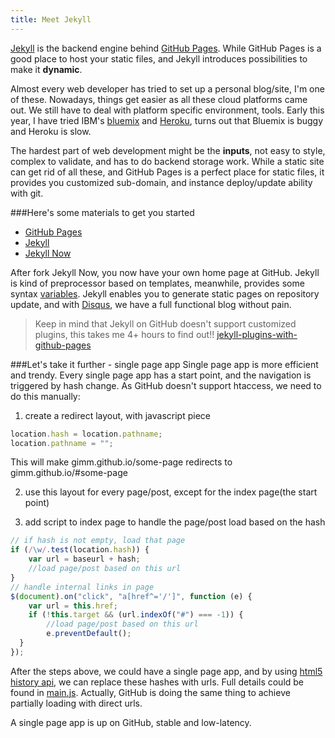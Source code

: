 ```yaml
---
title: Meet Jekyll
---
```



[Jekyll](http://jekyllrb.com/) is the backend engine behind [GitHub Pages](https://pages.github.com/). While GitHub Pages is a good place to host your static files, and Jekyll introduces possibilities to make it **dynamic**.

Almost every web developer has tried to set up a personal blog/site, I'm one of these. Nowadays, things get easier as all these cloud platforms came out. We still have to deal with platform specific environment, tools. Early this year, I have tried IBM's [bluemix](bluemix.net) and [Heroku](heroku.com), turns out that Bluemix is buggy and Heroku is slow. 

The hardest part of web development might be the **inputs**, not easy to style, complex to validate, and has to do backend storage work. While a static site can get rid of all these, and GitHub Pages is a perfect place for static files, it provides you customized sub-domain, and instance deploy/update ability with git.

###Here's some materials to get you started 
- [GitHub Pages](https://pages.github.com/)
- [Jekyll](http://jekyllrb.com/)
- [Jekyll Now](https://github.com/barryclark/jekyll-now)

After fork Jekyll Now, you now have your own home page at GitHub. Jekyll is kind of preprocessor based on templates, meanwhile, provides some syntax [variables](http://jekyllrb.com/docs/variables/). Jekyll enables you to generate static pages on repository update, and with [Disqus](http://disqus.com/), we have a full functional blog without pain.

> Keep in mind that Jekyll on GitHub doesn't support customized plugins, this takes me 4+ hours to find out!! 
> [jekyll-plugins-with-github-pages](https://help.github.com/articles/using-jekyll-plugins-with-github-pages)

###Let's take it further - single page app
Single page app is more efficient and trendy. Every single page app has a start point, and the navigation is triggered by hash change. As GitHub doesn't support htaccess, we need to do this manually:

1. create a redirect layout, with javascript piece

```javascript
location.hash = location.pathname;
location.pathname = "";
```

This will make gimm.github.io/some-page redirects to gimm.github.io/#some-page

2. use this layout for every page/post, except for the index page(the start point)

3. add script to index page to handle the page/post load based on the hash

```javascript
// if hash is not empty, load that page
if (/\w/.test(location.hash)) {
	var url = baseurl + hash;
    //load page/post based on this url
}
// handle internal links in page
$(document).on("click", "a[href^='/']", function (e) {
	var url = this.href;
  	if (!this.target && (url.indexOf("#") === -1)) {
  		//load page/post based on this url
  		e.preventDefault();
  }
});
```

After the steps above, we could have a single page app, and by using [html5 history api](https://developer.mozilla.org/en-US/docs/Web/Guide/API/DOM/Manipulating_the_browser_history), we can replace these hashes with urls. Full details could be found in [main.js](https://github.com/gimm/gimm.github.io/blob/master/scripts/main.js). Actually, GitHub is doing the same thing to achieve partially loading with direct urls.

A single page app is up on GitHub, stable and low-latency.